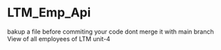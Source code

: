 # LTM_Emp_Api
bakup a file before commiting your code 
dont merge it with main branch
View of all employees of LTM unit-4
